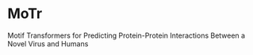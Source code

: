 # MoTr
Motif Transformers for Predicting Protein-Protein Interactions Between a Novel Virus and Humans
